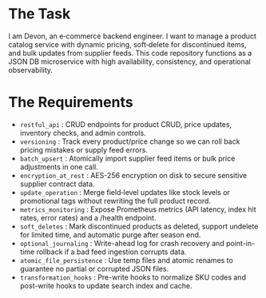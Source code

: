 # The Task

I am Devon, an e‐commerce backend engineer. I want to manage a product catalog service with dynamic pricing, soft‐delete for discontinued items, and bulk updates from supplier feeds. This code repository functions as a JSON DB microservice with high availability, consistency, and operational observability.

# The Requirements

* `restful_api` : CRUD endpoints for product CRUD, price updates, inventory checks, and admin controls.
* `versioning` : Track every product/price change so we can roll back pricing mistakes or supply feed errors.
* `batch_upsert` : Atomically import supplier feed items or bulk price adjustments in one call.
* `encryption_at_rest` : AES-256 encryption on disk to secure sensitive supplier contract data.
* `update_operation` : Merge field‐level updates like stock levels or promotional tags without rewriting the full product record.
* `metrics_monitoring` : Expose Prometheus metrics (API latency, index hit rates, error rates) and a /health endpoint.
* `soft_deletes` : Mark discontinued products as deleted, support undelete for limited time, and automatic purge after season end.
* `optional_journaling` : Write-ahead log for crash recovery and point-in-time rollback if a bad feed ingestion corrupts data.
* `atomic_file_persistence` : Use temp files and atomic renames to guarantee no partial or corrupted JSON files.
* `transformation_hooks` : Pre-write hooks to normalize SKU codes and post-write hooks to update search index and cache.